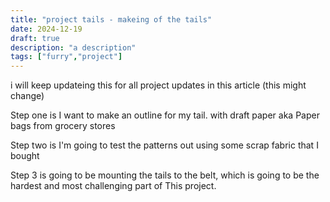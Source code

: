 ```yaml
---
title: "project tails - makeing of the tails"
date: 2024-12-19
draft: true
description: "a description"
tags: ["furry","project"]
---
```

i will keep updateing this for all project updates in this article (this might change)

Step one is I want to make an outline for my tail. with draft paper aka Paper bags from grocery stores

Step two is I'm going to test the patterns out using some scrap fabric that I bought

Step 3 is going to be mounting the tails to the belt, which is going to be the hardest and most challenging part of This project.
